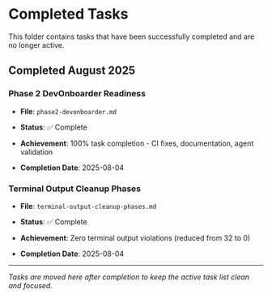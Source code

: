 # Completed Tasks

This folder contains tasks that have been successfully completed and are no longer active.

## Completed August 2025

### Phase 2 DevOnboarder Readiness

- **File**: `phase2-devonboarder.md`

- **Status**: ✅ Complete

- **Achievement**: 100% task completion - CI fixes, documentation, agent validation

- **Completion Date**: 2025-08-04

### Terminal Output Cleanup Phases

- **File**: `terminal-output-cleanup-phases.md`

- **Status**: ✅ Complete

- **Achievement**: Zero terminal output violations (reduced from 32 to 0)

- **Completion Date**: 2025-08-04

---

*Tasks are moved here after completion to keep the active task list clean and focused.*
